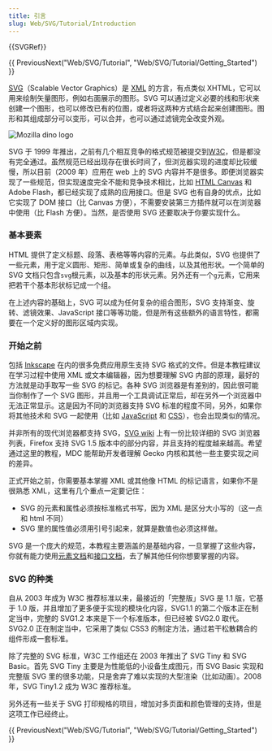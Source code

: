 ```yaml
---
title: 引言
slug: Web/SVG/Tutorial/Introduction
---
```


{{SVGRef}}

{{ PreviousNext("Web/SVG/Tutorial", "Web/SVG/Tutorial/Getting_Started") }}

[SVG](/zh-TW/docs/Web/SVG)（Scalable Vector Graphics）是 [XML](/docs/Web/XML) 的方言，有点类似 XHTML，它可以用来绘制矢量图形，例如右面展示的图形。SVG 可以通过定义必要的线和形状来创建一个图形，也可以修改已有的位图，或者将这两种方式结合起来创建图形。图形和其组成部分可以变形，可以合并，也可以通过滤镜完全改变外观。

![Mozilla dino logo](dino.svg)

SVG 于 1999 年推出，之前有几个相互竞争的格式规范被提交到[W3C](https://www.w3.org)，但是都没有完全通过。虽然规范已经出现存在很长时间了，但浏览器实现的进度却比较缓慢，所以目前（2009 年）应用在 web 上的 SVG 内容并不是很多。即便浏览器实现了一些规范，但实现速度完全不能和竞争技术相比，比如 [HTML Canvas](/zh-TW/docs/HTML/Canvas) 和 Adobe Flash，都已经实现了成熟的应用接口。但是 SVG 也有自身的优点，比如它实现了 DOM 接口（比 Canvas 方便），不需要安装第三方插件就可以在浏览器中使用（比 Flash 方便）。当然，是否使用 SVG 还要取决于你要实现什么。

### 基本要素

HTML 提供了定义标题、段落、表格等等内容的元素。与此类似，SVG 也提供了一些元素，用于定义圆形、矩形、简单或复杂的曲线，以及其他形状。一个简单的 SVG 文档只包含`svg`根元素，以及基本的形状元素。另外还有一个`g`元素，它用来把若干个基本形状标记成一个组。

在上述内容的基础上，SVG 可以成为任何复杂的组合图形，SVG 支持渐变、旋转、滤镜效果、JavaScript 接口等等功能，但是所有这些额外的语言特性，都需要在一个定义好的图形区域内实现。

### 开始之前

包括 [Inkscape](https://www.inkscape.org/) 在内的很多免费应用原生支持 SVG 格式的文件。但是本教程建议在学习过程中使用 XML 或文本编辑器，因为想要理解 SVG 内部的原理，最好的方法就是动手取写一些 SVG 的标记。各种 SVG 浏览器是有差别的，因此很可能当你制作了一个 SVG 图形，并且用一个工具调试正常后，却在另外一个浏览器中无法正常显示。这是因为不同的浏览器支持 SVG 标准的程度不同，另外，如果你将其他技术和 SVG 一起使用（比如 [JavaScript](/zh-TW/docs/Web/JavaScript) 和 [CSS](/zh-TW/docs/Web/CSS)），也会出现类似的情况。

并非所有的现代浏览器都支持 SVG，[SVG wiki](http://wiki.svg.org/Viewer_Implementations) 上有一份比较详细的 SVG 浏览器列表，Firefox 支持 SVG 1.5 版本中的部分内容，并且支持的程度越来越高。希望通过这里的教程，MDC 能帮助开发者理解 Gecko 内核和其他一些主要实现之间的差异。

正式开始之前，你需要基本掌握 XML 或其他像 HTML 的标记语言，如果你不是很熟悉 XML，这里有几个重点一定要记住：

- SVG 的元素和属性必须按标准格式书写，因为 XML 是区分大小写的（这一点和 html 不同）
- SVG 里的属性值必须用引号引起来，就算是数值也必须这样做。

SVG 是一个庞大的规范，本教程主要涵盖的是基础内容，一旦掌握了这些内容，你就有能力使用[元素文档](/zh-TW/docs/Web/SVG/Element)和[接口文档](/zh-TW/docs/Web/API/Document_Object_Model#svg_介面)，去了解其他任何你想要掌握的内容。

### SVG 的种类

自从 2003 年成为 W3C 推荐标准以来，最接近的「完整版」SVG 是 1.1 版，它基于 1.0 版，并且增加了更多便于实现的模块化内容，SVG1.1 的第二个版本正在制定当中，完整的 SVG1.2 本来是下一个标准版本，但已经被 SVG2.0 取代。SVG2.0 正在制定当中，它采用了类似 CSS3 的制定方法，通过若干松散耦合的组件形成一套标准。

除了完整的 SVG 标准，W3C 工作组还在 2003 年推出了 SVG Tiny 和 SVG Basic。首先 SVG Tiny 主要是为性能低的小设备生成图元，而 SVG Basic 实现和完整版 SVG 里的很多功能，只是舍弃了难以实现的大型渲染（比如动画）。2008 年，SVG Tiny1.2 成为 W3C 推荐标准。

另外还有一些关于 SVG 打印规格的项目，增加对多页面和颜色管理的支持，但是这项工作已经终止。

{{ PreviousNext("Web/SVG/Tutorial", "Web/SVG/Tutorial/Getting_Started") }}
